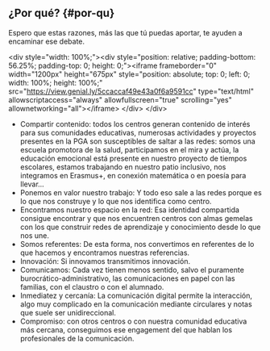 ## ¿Por qué? {#por-qu}

Espero que estas razones, más las que tú puedas aportar, te ayuden a encaminar ese debate.

&lt;div style=&quot;width: 100%;&quot;&gt;&lt;div style=&quot;position: relative; padding-bottom: 56.25%; padding-top: 0; height: 0;&quot;&gt;&lt;iframe frameborder=&quot;0&quot; width=&quot;1200px&quot; height=&quot;675px&quot; style=&quot;position: absolute; top: 0; left: 0; width: 100%; height: 100%;&quot; src=&quot;https://view.genial.ly/5ccaccaf49e43a0f6a9591cc&quot; type=&quot;text/html&quot; allowscriptaccess=&quot;always&quot; allowfullscreen=&quot;true&quot; scrolling=&quot;yes&quot; allownetworking=&quot;all&quot;&gt;&lt;/iframe&gt; &lt;/div&gt; &lt;/div&gt;

*   Compartir contenido: todos los centros generan contenido de interés para sus comunidades educativas, numerosas actividades y proyectos presentes en la PGA son susceptibles de saltar a las redes: somos una escuela promotora de la salud, participamos en el mira y actúa, la educación emocional está presente en nuestro proyecto de tiempos escolares, estamos trabajando en nuestro patio inclusivo, nos integramos en Erasmus+, en conexión matemática o en poesía para llevar...
*   Ponemos en valor nuestro trabajo: Y todo eso sale a las redes porque es lo que nos construye y lo que nos identifica como centro.
*   Encontramos nuestro espacio en la red: Esa identidad compartida consigue encontrar y que nos encuentren centros con almas gemelas con los que construir redes de aprendizaje y conocimiento desde lo que nos une.
*   Somos referentes: De esta forma, nos convertimos en referentes de lo que hacemos y encontramos nuestras referencias.
*   Innovación: Si innovamos transmitimos innovación.
*   Comunicamos: Cada vez tienen menos sentido, salvo el puramente burocrático-administrativo, las comunicaciones en papel con las familias, con el claustro o con el alumnado.
*   Inmediatez y cercanía:  La comunicación digital permite la interacción, algo muy complicado en la comunicación mediante circulares y notas que suele ser unidireccional.
*   Compromiso: con otros centros o con nuestra comunidad educativa más cercana, conseguimos ese engagement del que hablan los profesionales de la comunicación.